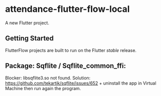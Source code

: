# attendance-flutter-flow-local

A new Flutter project.

## Getting Started

FlutterFlow projects are built to run on the Flutter _stable_ release.


## Package: Sqflite / Sqflite_common_ffi:

Blocker: libsqflite3.so not found.
Solution: https://github.com/tekartik/sqflite/issues/652 + uninstall the app in Virtual Machine then run again the program. 

